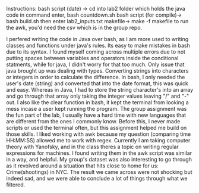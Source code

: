 Instructions:
bash script (date) -> cd into lab2 folder which holds the java code
in command enter, bash countdown.sh
bash script (for compile)-> bash build.sh then enter lab2_inputs.txt
makefile-> make -f makefile
to run the awk, you'd need the csv which is in the group repo.

I perfered writing the code in Java over bash, as I am more used to writing classes and functions under java's rules. Its easy to make mistakes in bash due to its syntax. I found myself coming across multiple errors due to not putting spaces between variables and operators inside the conditional statments, while for java, I didn't worry for that too much. Only issue that java brought up was dealing with types. Converting strings into characters or integers in order to calculate the difference. In bash, I only needed the user's date (string) and converted that into the date format, this was quick and easy. Whereas in Java, I had to store the string character's into an array and go through that array only taking the integer values leaving "/" and "-" out. I also like the clear function in bash, it kept the terminal from looking a mess incase a user kept running the program. 
The group assignment was the fun part of the lab, I usually have a hard time with new languages that are different from the ones I commonly know. Before this, I never made scripts or used the terminal often, but this assignment helped me build on those skills. I liked working with awk because my question (comparing time HH:MM:SS) allowed me to work with regex. Currently I am taking computer theory with Yanofsky, and in the class theres a topic on writing regular expressions for machines. I found writing them in the awk script was similar in a way, and helpful. My group's dataset was also interesting to go through as it revolved around a situation that hits close to home for us: Crime(shootings) in NYC. The result we came across were not shocking but indeed sad, and we were able to conclude a lot of things through what we filtered. 
